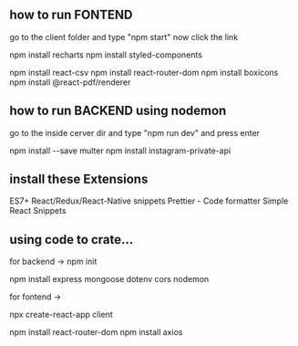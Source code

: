 ## how to run FONTEND

go to the client folder and type "npm start" now click the link

npm install recharts
npm install styled-components


npm install react-csv
npm install react-router-dom
npm install boxicons
npm install @react-pdf/renderer

## how to run BACKEND using nodemon

go to the inside cerver dir and type "npm run dev" and press enter

npm install --save multer
npm install instagram-private-api

## install these Extensions

ES7+ React/Redux/React-Native snippets
Prettier - Code formatter
Simple React Snippets

## using code to crate...

for backend ->
npm init

npm install express mongoose dotenv cors nodemon

for fontend ->

npx create-react-app client

npm install react-router-dom
npm install axios
